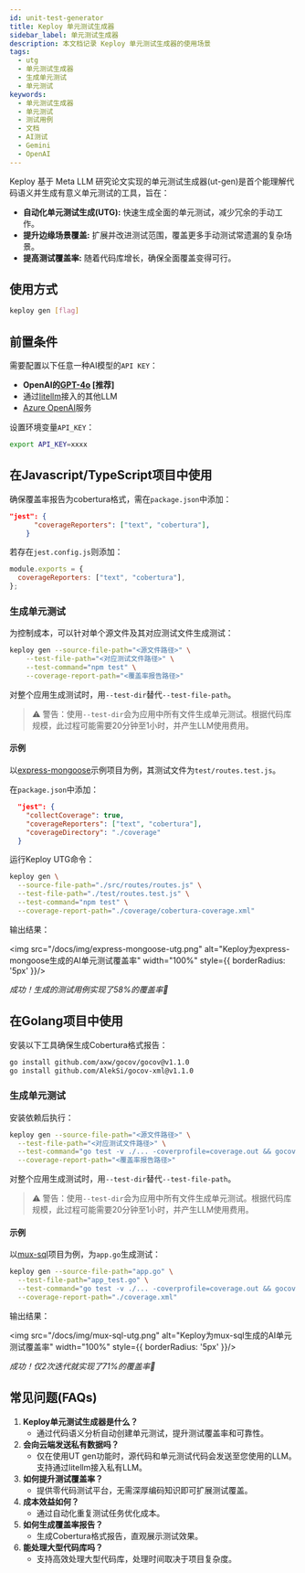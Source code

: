 ```yaml
---
id: unit-test-generator
title: Keploy 单元测试生成器
sidebar_label: 单元测试生成器
description: 本文档记录 Keploy 单元测试生成器的使用场景
tags:
  - utg
  - 单元测试生成器
  - 生成单元测试
  - 单元测试
keywords:
  - 单元测试生成器
  - 单元测试
  - 测试用例
  - 文档
  - AI测试
  - Gemini
  - OpenAI
---
```


Keploy 基于 Meta LLM 研究论文实现的单元测试生成器(ut-gen)是首个能理解代码语义并生成有意义单元测试的工具，旨在：

- **自动化单元测试生成(UTG):** 快速生成全面的单元测试，减少冗余的手动工作。
- **提升边缘场景覆盖:** 扩展并改进测试范围，覆盖更多手动测试常遗漏的复杂场景。
- **提高测试覆盖率:** 随着代码库增长，确保全面覆盖变得可行。

## 使用方式

```bash
keploy gen [flag]
```

## 前置条件

需要配置以下任意一种AI模型的`API KEY`：

- **OpenAI的[GPT-4o](https://platform.openai.com/) [推荐]**
- 通过[litellm](https://github.com/BerriAI/litellm?tab=readme-ov-file#quick-start-proxy---cli)接入的其他LLM
- [Azure OpenAI](https://azure.microsoft.com/en-in/products/ai-services/openai-service)服务

设置环境变量`API_KEY`：

```bash
export API_KEY=xxxx
```

## 在Javascript/TypeScript项目中使用

确保覆盖率报告为cobertura格式，需在`package.json`中添加：

```json
"jest": {
      "coverageReporters": ["text", "cobertura"],
    }
```

若存在`jest.config.js`则添加：

```js
module.exports = {
  coverageReporters: ["text", "cobertura"],
};
```

### 生成单元测试

为控制成本，可以针对单个源文件及其对应测试文件生成测试：

```bash
keploy gen --source-file-path="<源文件路径>" \
    --test-file-path="<对应测试文件路径>" \
    --test-command="npm test" \
    --coverage-report-path="<覆盖率报告路径>"
```

对整个应用生成测试时，用`--test-dir`替代`--test-file-path`。

> ⚠️ 警告：使用`--test-dir`会为应用中所有文件生成单元测试。根据代码库规模，此过程可能需要20分钟至1小时，并产生LLM使用费用。

#### 示例

以[express-mongoose](https://github.com/keploy/samples-typescript/tree/main/express-mongoose)示例项目为例，其测试文件为`test/routes.test.js`。

在`package.json`中添加：

```json
  "jest": {
    "collectCoverage": true,
    "coverageReporters": ["text", "cobertura"],
    "coverageDirectory": "./coverage"
  }
```

运行Keploy UTG命令：

```bash
keploy gen \
  --source-file-path="./src/routes/routes.js" \
  --test-file-path="./test/routes.test.js" \
  --test-command="npm test" \
  --coverage-report-path="./coverage/cobertura-coverage.xml"
```

输出结果：

<img src="/docs/img/express-mongoose-utg.png" alt="Keploy为express-mongoose生成的AI单元测试覆盖率" width="100%" style={{ borderRadius: '5px' }}/>

_成功！生成的测试用例实现了58%的覆盖率🌟_

## 在Golang项目中使用

安装以下工具确保生成Cobertura格式报告：

```bash
go install github.com/axw/gocov/gocov@v1.1.0
go install github.com/AlekSi/gocov-xml@v1.1.0
```

### 生成单元测试

安装依赖后执行：

```bash
keploy gen --source-file-path="<源文件路径>" \
  --test-file-path="<对应测试文件路径>" \
  --test-command="go test -v ./... -coverprofile=coverage.out && gocov convert coverage.out | gocov-xml > coverage.xml" \
  --coverage-report-path="<覆盖率报告路径>"
```

对整个应用生成测试时，用`--test-dir`替代`--test-file-path`。

> ⚠️ 警告：使用`--test-dir`会为应用中所有文件生成单元测试。根据代码库规模，此过程可能需要20分钟至1小时，并产生LLM使用费用。

#### 示例

以[mux-sql](https://github.com/keploy/samples-go/tree/main/mux-sql/)项目为例，为`app.go`生成测试：

```bash
keploy gen --source-file-path="app.go" \
  --test-file-path="app_test.go" \
  --test-command="go test -v ./... -coverprofile=coverage.out && gocov convert coverage.out | gocov-xml > coverage.xml" \
  --coverage-report-path="./coverage.xml"
```

输出结果：

<img src="/docs/img/mux-sql-utg.png" alt="Keploy为mux-sql生成的AI单元测试覆盖率" width="100%" style={{ borderRadius: '5px' }}/>

_成功！仅2次迭代就实现了71%的覆盖率🌟_

## 常见问题(FAQs)

1. **Keploy单元测试生成器是什么？**<br/>
   - 通过代码语义分析自动创建单元测试，提升测试覆盖率和可靠性。
2. **会向云端发送私有数据吗？**<br/>
   - 仅在使用UT gen功能时，源代码和单元测试代码会发送至您使用的LLM。支持通过litellm接入私有LLM。
3. **如何提升测试覆盖率？**<br/>
   - 提供零代码测试平台，无需深厚编码知识即可扩展测试覆盖。
4. **成本效益如何？**<br/>
   - 通过自动化重复测试任务优化成本。
5. **如何生成覆盖率报告？**<br/>
   - 生成Cobertura格式报告，直观展示测试效果。
6. **能处理大型代码库吗？**<br/>
   - 支持高效处理大型代码库，处理时间取决于项目复杂度。